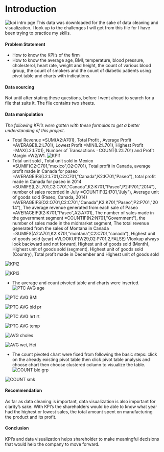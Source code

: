 # Introduction
![kpi intro pge](https://github.com/kokolet12/Formulated-kokolet/assets/155350323/9be9a181-e72a-43f0-ad12-e0a1f9926e76)
This data was downloaded for the sake of data cleaning and visualization. I look up to the challenges I will get from this file for I have been trying to practice my skills.
#### Problem Statement
-	How to know the KPI’s of the firm 
-	How to know the average age, BMI, temperature, blood pressure, cholesterol, heart rate, weight and height, the count of various blood group, the count of smokers and the count of diabetic patients using pivot table and charts with indications.
#### Data sourcing
Not until after stating these questions, before I went ahead to search for a file that suits it. The file contains two sheets.
#### Data manipulation
*The following KPI’s were gotten with these formulas to get a better understanding of this project.*
-	Total Revenue =SUM(A2:A701), Total Profit , Average Profit =AVERAGE(L2:L701), Lowest Profit =MIN(L2:L701), Highest Profit =MAX(L2:L701), Number of Transactions =COUNT(L2:L701) and Profit Margin =W2/W1.
![KPI1](https://github.com/kokolet12/Formulated-kokolet/assets/155350323/a8983e04-9d41-4c77-9c63-46df9cf6ea0a)
-	Total unit sold , Total unit sold in Mexico =SUMIF(C2:C701,"mexico",O2:O701), Total profit in Canada, average profit made in Canada for paseo =AVERAGEIFS(L2:L701,C2:C701,"Canada",K2:K701,"Paseo"), total profit made in Canada for paseo in 2014 =SUMIFS(L2:L701,C2:C701,"Canada",K2:K701,"Paseo",P2:P701,"2014"), number of sales recorded in July =COUNTIF(I2:I701,"July"), Average unit of goods sold (Paseo, Canada, 2014) =AVERAGEIFS(O2:O701,C2:C701,"Canada",K2:K701,"Paseo",P2:P701,"2014"), The average revenue generated from each sale of Paseo =AVERAGEIF(K2:K701,"Paseo",A2:A701), The number of sales made in the government segment =COUNTIF(N2:N701,"Government"), the number of sales made in the midmarket segment, The total revenue generated from the sales of Montana in Canada =SUMIFS(A2:A701,K2:K701,"montana",C2:C701,"canada"), Highest unit of goods sold (year) =VLOOKUP(W29,O2:P701,2,FALSE) Vlookup always look backward and not forward, Highest unit of goods sold (Month), Highest unit of goods sold (segment), Highest unit of goods sold (Country), Total profit made in December and Highest unit of goods sold
  
![KPI2](https://github.com/kokolet12/Formulated-kokolet/assets/155350323/142c44a0-f5be-4cb5-9666-910d64e821d5)

![KPI3](https://github.com/kokolet12/Formulated-kokolet/assets/155350323/ad2ca604-a45c-4e3f-b425-53d789df0a2b)

-	The average and count pivoted table and charts were inserted.
![PTC AVG age](https://github.com/kokolet12/Formulated-kokolet/assets/155350323/c5445f2a-f811-496b-be1f-f2b088289143)

![PTC AVG BMI](https://github.com/kokolet12/Formulated-kokolet/assets/155350323/13897509-02f4-45a5-ac8f-4af33f0b265a)

![PTC AVG bld pr](https://github.com/kokolet12/Formulated-kokolet/assets/155350323/7f017195-9c3a-42ce-ac34-33d104d62f8a)

![PTC AVG hrt rt](https://github.com/kokolet12/Formulated-kokolet/assets/155350323/f19597ac-9396-411e-a035-ee1d92ef89f1)

![PTC AVG temp](https://github.com/kokolet12/Formulated-kokolet/assets/155350323/d451f27a-aac4-4f15-af95-ec08b6328390)

![AVG choles](https://github.com/kokolet12/Formulated-kokolet/assets/155350323/44a01260-5295-4dc3-972f-cae7b9b0c3e2)

![AVG wei, Hei](https://github.com/kokolet12/Formulated-kokolet/assets/155350323/bc62e733-5725-4989-88d7-e25f16a7c94f)	

-	The count pivoted chart were fixed from following the basic steps: click on the already existing pivot table then click pivot table analysis and choose chart then choose clustered column to visualize the table.
![COUNT bld grp](https://github.com/kokolet12/Formulated-kokolet/assets/155350323/1e76b862-eec4-4d4e-9cbd-3b2dfe0381a6)

![COUNT smk](https://github.com/kokolet12/Formulated-kokolet/assets/155350323/22238016-1d79-4a6d-a856-5167013d90b5)

#### Recommendation
As far as data cleaning is important, data visualization is also important for clarity’s sake. With KPI’s the shareholders would be able to know what year had the highest or lowest sales, the total amount spent on manufacturing the product and its profit.
#### Conclusion
KPI’s and data visualization helps shareholder to make meaningful decisions that would help the company to move forward.
